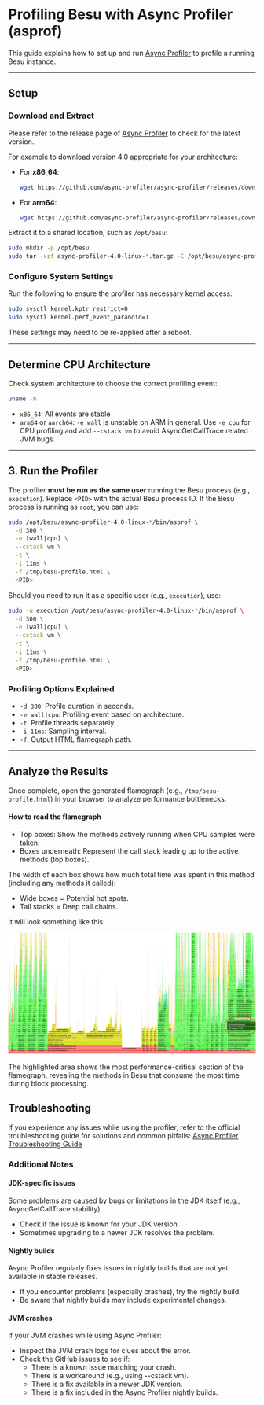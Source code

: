 # Profiling Besu with Async Profiler (asprof)

This guide explains how to set up and run [Async Profiler](https://github.com/async-profiler/async-profiler) to profile a running Besu instance.

---

## Setup

### Download and Extract

Please refer to the release page of [Async Profiler](https://github.com/async-profiler/async-profiler/releases) to check for the latest version.

For example to download version 4.0 appropriate for your architecture:

- For **x86_64**:
  ```bash
  wget https://github.com/async-profiler/async-profiler/releases/download/v4.0/async-profiler-4.0-linux-x64.tar.gz
  ```
- For **arm64**:
  ```bash
  wget https://github.com/async-profiler/async-profiler/releases/download/v4.0/async-profiler-4.0-linux-arm64.tar.gz
  ```

Extract it to a shared location, such as `/opt/besu`:

```bash
sudo mkdir -p /opt/besu
sudo tar -xzf async-profiler-4.0-linux-*.tar.gz -C /opt/besu/async-profiler-4.0:
```

### Configure System Settings

Run the following to ensure the profiler has necessary kernel access:

```bash
sudo sysctl kernel.kptr_restrict=0
sudo sysctl kernel.perf_event_paranoid=1
```

These settings may need to be re-applied after a reboot.

---

## Determine CPU Architecture

Check system architecture to choose the correct profiling event:

```bash
uname -m
```

- `x86_64`: All events are stable
- `arm64` or `aarch64`: `-e wall` is unstable on ARM in general. Use `-e cpu` for CPU profiling and add `--cstack vm` to avoid AsyncGetCallTrace related JVM bugs.

---

## 3. Run the Profiler

The profiler **must be run as the same user** running the Besu process (e.g., `execution`). Replace `<PID>` with the actual Besu process ID. If the Besu process is running as `root`, you can use:

```bash
sudo /opt/besu/async-profiler-4.0-linux-*/bin/asprof \
  -d 300 \
  -e [wall|cpu] \
  --cstack vm \
  -t \
  -i 11ms \
  -f /tmp/besu-profile.html \
  <PID>
```

Should you need to run it as a specific user (e.g., `execution`), use:

```bash
sudo -u execution /opt/besu/async-profiler-4.0-linux-*/bin/asprof \
  -d 300 \
  -e [wall|cpu] \
  --cstack vm \
  -t \
  -i 11ms \
  -f /tmp/besu-profile.html \
  <PID>
```

### Profiling Options Explained

- `-d 300`: Profile duration in seconds.
- `-e wall|cpu`: Profiling event based on architecture.
- `-t`: Profile threads separately.
- `-i 11ms`: Sampling interval.
- `-f`: Output HTML flamegraph path.

---

## Analyze the Results

Once complete, open the generated flamegraph (e.g., `/tmp/besu-profile.html`) in your browser to analyze performance bottlenecks.

#### How to read the flamegraph

- Top boxes: Show the methods actively running when CPU samples were taken.
- Boxes underneath: Represent the call stack leading up to the active methods (top boxes).

The width of each box shows how much total time was spent in this method (including any methods it called):

- Wide boxes = Potential hot spots.
- Tall stacks = Deep call chains.

It will look something like this:

![image](images/flamegraph_01.png)

The highlighted area shows the most performance-critical section of the flamegraph, revealing the methods in Besu that consume the most time during block processing.


## Troubleshooting

If you experience any issues while using the profiler, refer to the official troubleshooting guide for solutions and common pitfalls:
[Async Profiler Troubleshooting Guide](https://github.com/async-profiler/async-profiler/blob/5fffdb1eaa538b20e5990ca6b96898ffa157fc91/docs/Troubleshooting.md)

### Additional Notes

#### JDK-specific issues
Some problems are caused by bugs or limitations in the JDK itself (e.g., AsyncGetCallTrace stability).
* Check if the issue is known for your JDK version.
* Sometimes upgrading to a newer JDK resolves the problem.

#### Nightly builds
Async Profiler regularly fixes issues in nightly builds that are not yet available in stable releases.
* If you encounter problems (especially crashes), try the nightly build.
* Be aware that nightly builds may include experimental changes.

#### JVM crashes
If your JVM crashes while using Async Profiler:
* Inspect the JVM crash logs for clues about the error.
* Check the GitHub issues to see if:
  * There is a known issue matching your crash.
  * There is a workaround (e.g., using --cstack vm).
  * There is a fix available in a newer JDK version.
  * There is a fix included in the Async Profiler nightly builds.
